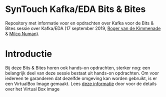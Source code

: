 # SynTouch Kafka/EDA Bits & Bites

 Repository met informatie voor en opdrachten over Kafka voor de Bits & Bites sessie over Kafka/EDA (17 september 2019, [Roger van de Kimmenade](https://www.linkedin.com/in/rogervandekimmenade/) & [Milco Numan](www.linkedin.com/in/milconuman)).

 # Introductie
Bij deze Bits & Bites horen ook hands-on opdrachten, sterker nog: een belangrijk deel van deze sessie bestaat uit hands-on opdrachten. Om voor iedereen te garanderen dat dezelfde omgeving kan worden gebruikt, is er een VirtualBox Image gemaakt.
Lees [deze informatie](virtualbox/VirtualBox.md) door voor de details over het Virtual Box image
